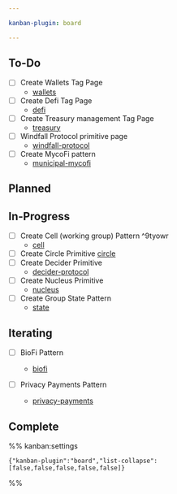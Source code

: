 ```yaml
---

kanban-plugin: board

---
```


## To-Do

- [ ] Create Wallets Tag Page
	- [wallets](/tags/wallets.md)
- [ ] Create Defi Tag Page
	- [defi](/tags/defi.md)
- [ ] Create Treasury management Tag Page
	- [treasury](/tags/treasury.md)
- [ ] Windfall Protocol primitive page
	- [windfall-protocol](/artifacts/primitives/windfall-protocol.md)
- [ ] Create MycoFi pattern
	- [municipal-mycofi](/municipal-mycofi.md)


## Planned



## In-Progress

- [ ] Create Cell (working group) Pattern ^9tyowr
	- [cell](/artifacts/patterns/cell.md)
- [ ] Create Circle Primitive [circle](/circle.md)
- [ ] Create Decider Primitive 
	- [decider-protocol](/artifacts/patterns/decider-protocol.md)
- [ ] Create Nucleus Primitive
	- [nucleus](/notes/dao-primitives/implementation/patterns/collaboration-scale-patterns/nucleus.md)
- [ ] Create Group State Pattern
	- [state](notes/rpp/rpp-working-docs/state.md)


## Iterating

- [ ] BioFi Pattern
	
	- [biofi](/biofi.md)
- [ ] Privacy Payments Pattern
	- [privacy-payments](/privacy-payments.md)


## Complete





%% kanban:settings
```
{"kanban-plugin":"board","list-collapse":[false,false,false,false,false]}
```
%%